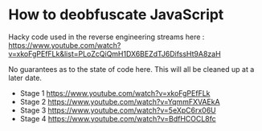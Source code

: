 # How to deobfuscate JavaScript

Hacky code used in the reverse engineering streams here : https://www.youtube.com/watch?v=xkoFgPEfFLk&list=PLoZcQiQmH1DX6BEZdTJ6DifssHt9A8zaH

No guarantees as to the state of code here. This will all be cleaned up at a later date.

- Stage 1 https://www.youtube.com/watch?v=xkoFgPEfFLk
- Stage 2 https://www.youtube.com/watch?v=YqmmFXVAEkA
- Stage 3 https://www.youtube.com/watch?v=5eXpC6rx06U
- Stage 4 https://www.youtube.com/watch?v=BdfHCOCL8fc

